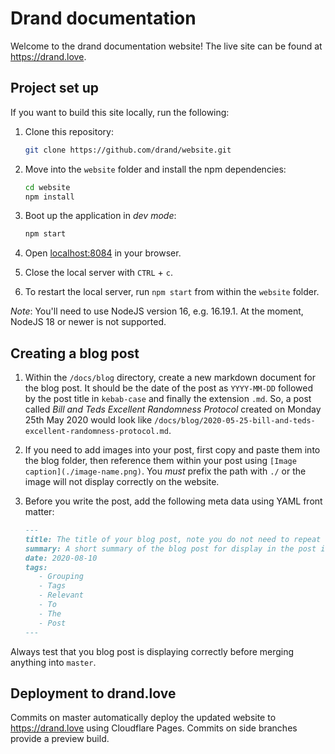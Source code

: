 # Drand documentation

Welcome to the drand documentation website! The live site can be found at https://drand.love.

## Project set up

If you want to build this site locally, run the following:

1. Clone this repository:

   ```bash
   git clone https://github.com/drand/website.git
   ```

1. Move into the `website` folder and install the npm dependencies:

   ```bash
   cd website
   npm install
   ```

1. Boot up the application in _dev mode_:

   ```bash
   npm start
   ```

1. Open [localhost:8084](http://localhost:8084) in your browser.
1. Close the local server with `CTRL` + `c`.
1. To restart the local server, run `npm start` from within the `website` folder.

_Note_: You'll need to use NodeJS version 16, e.g. 16.19.1. At the moment, NodeJS 18 or newer is not supported.

## Creating a blog post

1. Within the `/docs/blog` directory, create a new markdown document for the blog post. It should be the date of the post as `YYYY-MM-DD` followed by the post title in `kebab-case` and finally the extension `.md`. So, a post called _Bill and Teds Excellent Randomness Protocol_ created on Monday 25th May 2020 would look like `/docs/blog/2020-05-25-bill-and-teds-excellent-randomness-protocol.md`.
2. If you need to add images into your post, first copy and paste them into the blog folder, then reference them within your post using `[Image caption](./image-name.png)`.  You _must_ prefix the path with `./` or the image will not display correctly on the website.

3. Before you write the post, add the following meta data using YAML front matter:
      ```md
      ---
      title: The title of your blog post, note you do not need to repeat this in the post content
      summary: A short summary of the blog post for display in the post index page.
      date: 2020-08-10
      tags:
         - Grouping
         - Tags
         - Relevant
         - To
         - The
         - Post
      ---
      ```

Always test that you blog post is displaying correctly before merging anything into `master`.

## Deployment to drand.love
Commits on master automatically deploy the updated website to https://drand.love using Cloudflare Pages.  Commits on side branches provide a preview build.  
